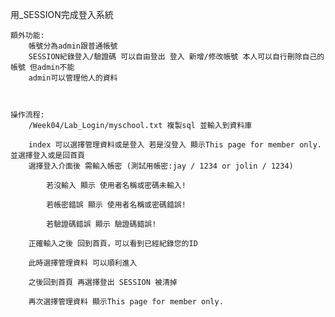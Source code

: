 用_SESSION完成登入系統

    額外功能:
        帳號分為admin跟普通帳號
        SESSION紀錄登入/驗證碼 可以自由登出 登入 新增/修改帳號 本人可以自行刪除自己的帳號 但admin不能
        admin可以管理他人的資料
        


    操作流程:
        /Week04/Lab_Login/myschool.txt 複製sql 並輸入到資料庫

        index 可以選擇管理資料或是登入 若是沒登入 顯示This page for member only. 並選擇登入或是回首頁
        選擇登入介面後 需輸入帳密 (測試用帳密:jay / 1234 or jolin / 1234)

            若沒輸入 顯示 使用者名稱或密碼未輸入!

            若帳密錯誤 顯示 使用者名稱或密碼錯誤!
            
            若驗證碼錯誤 顯示 驗證碼錯誤!
        
        正確輸入之後 回到首頁，可以看到已經紀錄您的ID
        
        此時選擇管理資料 可以順利進入

        之後回到首頁 再選擇登出 SESSION 被清掉

        再次選擇管理資料 顯示This page for member only.
        